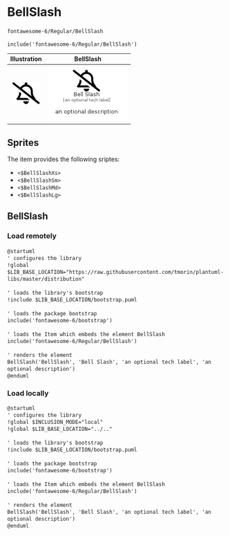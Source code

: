 # BellSlash


```text
fontawesome-6/Regular/BellSlash
```

```text
include('fontawesome-6/Regular/BellSlash')
```



| Illustration | BellSlash |
| :---: | :---: |
| ![illustration for Illustration](../../fontawesome-6/Regular/BellSlash.png) | ![illustration for BellSlash](../../fontawesome-6/Regular/BellSlash.Local.png) |



## Sprites
The item provides the following sriptes:

- `<$BellSlashXs>`
- `<$BellSlashSm>`
- `<$BellSlashMd>`
- `<$BellSlashLg>`





## BellSlash

### Load remotely
```plantuml
@startuml
' configures the library
!global $LIB_BASE_LOCATION="https://raw.githubusercontent.com/tmorin/plantuml-libs/master/distribution"

' loads the library's bootstrap
!include $LIB_BASE_LOCATION/bootstrap.puml

' loads the package bootstrap
include('fontawesome-6/bootstrap')

' loads the Item which embeds the element BellSlash
include('fontawesome-6/Regular/BellSlash')

' renders the element
BellSlash('BellSlash', 'Bell Slash', 'an optional tech label', 'an optional description')
@enduml
```

### Load locally
```plantuml
@startuml
' configures the library
!global $INCLUSION_MODE="local"
!global $LIB_BASE_LOCATION="../.."

' loads the library's bootstrap
!include $LIB_BASE_LOCATION/bootstrap.puml

' loads the package bootstrap
include('fontawesome-6/bootstrap')

' loads the Item which embeds the element BellSlash
include('fontawesome-6/Regular/BellSlash')

' renders the element
BellSlash('BellSlash', 'Bell Slash', 'an optional tech label', 'an optional description')
@enduml
```

